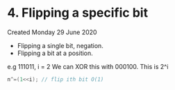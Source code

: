 # 4. Flipping a specific bit
Created Monday 29 June 2020


* Flipping a single bit, negation.
* Flipping a bit at a position.

e.g 111011, i = 2
We can XOR this with 000100. This is 2^i
```c++
n^=(1<<i); // flip ith bit O(1)
```
